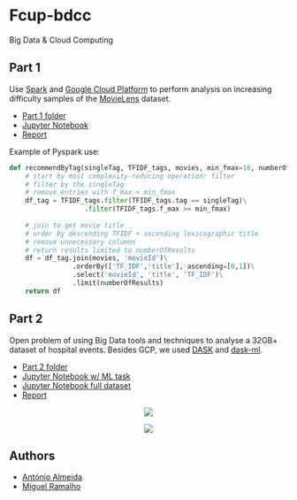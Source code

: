 # Fcup-bdcc
Big Data & Cloud Computing 

## Part 1
Use [Spark](https://spark.apache.org/) and [Google Cloud Platform](https://cloud.google.com/) to perform analysis on increasing difficulty samples of the [MovieLens](https://grouplens.org/datasets/movielens/) dataset.

* [Part 1 folder](p1)
* [Jupyter Notebook](p1/BDCCp1.iynb)
* [Report](p1/report)

Example of Pyspark use:
```python
def recommendByTag(singleTag, TFIDF_tags, movies, min_fmax=10, numberOfResults=10, debug=False):
    # start by most complexity-reducing operation: filter
    # filter by the singleTag
    # remove entries with f_max < min_fmax
    df_tag = TFIDF_tags.filter(TFIDF_tags.tag == singleTag)\
                   .filter(TFIDF_tags.f_max >= min_fmax)
        
    # join to get movie title
    # order by descending TFIDF + ascending lexicographic title
    # remove unnecessary columns
    # return results limited to numberOfResults
    df = df_tag.join(movies, 'movieId')\
                .orderBy(['TF_IDF','title'], ascending=[0,1])\
                .select('movieId', 'title', 'TF_IDF')\
                .limit(numberOfResults)
    return df
```

## Part 2
Open problem of using Big Data tools and techniques to analyse a 32GB+ dataset of hospital events. Besides GCP, we used [DASK](https://dask.org/) and [dask-ml](https://dask-ml.readthedocs.io/en/latest/).

* [Part 2 folder](p2)
* [Jupyter Notebook w/ ML task](p2/sample.iynb)
* [Jupyter Notebook full dataset](p2/full.ipynb)
* [Report](p2/report)

<p align="center"><img src="https://i.imgur.com/kDlW55J.png"/></p>
<p align="center"><img src="https://i.imgur.com/QhPy7yj.gif"/></p>


## Authors
* [António Almeida](https://github.com/antonioalmeida)
* [Miguel Ramalho](https://github.com/msramalho)